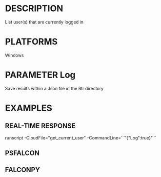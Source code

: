 # DESCRIPTION
List user(s) that are currently logged in

# PLATFORMS
Windows

# PARAMETER Log
Save results within a Json file in the Rtr directory

# EXAMPLES

## REAL-TIME RESPONSE
runscript -CloudFile="get_current_user" -CommandLine=\`\`\`'{"Log":true}'\`\`\`

## PSFALCON

## FALCONPY
